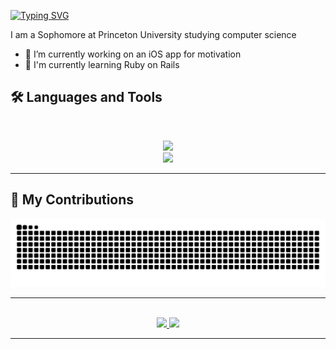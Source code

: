 [![Typing SVG](https://readme-typing-svg.demolab.com?font=Permanent+Marker&size=28&pause=1000&color=29F772&background=FFFFFF00&center=true&vCenter=true&repeat=false&width=435&lines=Hi%2C+I'm+Ranveer+Singh)](https://git.io/typing-svg)

I am a Sophomore at Princeton University studying computer science

- 🔭 I’m currently working on an iOS app for motivation
- 🌱 I'm currently learning Ruby on Rails

## 🛠️ Languages and Tools

<br>

<p align="center">
  <img src="https://skillicons.dev/icons?i=java,ts,nodejs,react,nextjs" />
  <br>
  <img src="https://skillicons.dev/icons?i=html,css,js,git,ruby" />
</p>

<hr>

## 🐍 My Contributions

<div align="center">
  <picture>
    <source media="(prefers-color-scheme: dark)" srcset="https://raw.githubusercontent.com/rsingh135/rsingh135/output/github-contribution-grid-snake-dark.svg" />
    <source media="(prefers-color-scheme: light)" srcset="https://raw.githubusercontent.com/rsingh135/rsingh135/output/github-contribution-grid-snake.svg" />
    <img alt="github-snake" src="https://raw.githubusercontent.com/rsingh135/rsingh135/output/github-contribution-grid-snake.svg" />
  </picture>
</div>

<hr>

<br>

<div align="center">
  <a href="rsingh462890@gmail.com">
    <img src="https://img.shields.io/badge/Gmail-333333?style=for-the-badge&logo=gmail&logoColor=red" />
  </a>
  <a href="https://linkedin.com/in/ranveersingh-" target="_blank">
    <img src="https://img.shields.io/badge/LinkedIn-0077B5?style=for-the-badge&logo=linkedin&logoColor=white" target="_blank" />
  </a>
</div>

<hr>
<!--
**rsingh135/rsingh135** is a ✨ _special_ ✨ repository because its `README.md` (this file) appears on your GitHub profile.

Here are some ideas to get you started:

- 🔭 I’m currently working on ...
- 🌱 I’m currently learning ...
- 👯 I’m looking to collaborate on ...
- 🤔 I’m looking for help with ...
- 💬 Ask me about ...
- 📫 How to reach me: ...
- 😄 Pronouns: ...
- ⚡ Fun fact: ...
-->

